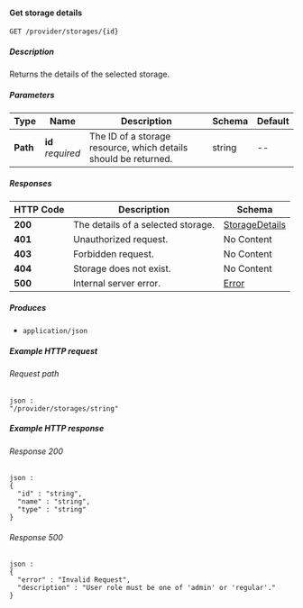 
<a name="get_storage_details"></a>
#### Get storage details
```
GET /provider/storages/{id}
```


##### Description
Returns the details of the selected storage.


##### Parameters

|Type|Name|Description|Schema|Default|
|---|---|---|---|---|
|**Path**|**id**  <br>*required*|The ID of a storage resource, which details should be returned.|string|--|


##### Responses

|HTTP Code|Description|Schema|
|---|---|---|
|**200**|The details of a selected storage.|[StorageDetails](../definitions/StorageDetails.md#storagedetails)|
|**401**|Unauthorized request.|No Content|
|**403**|Forbidden request.|No Content|
|**404**|Storage does not exist.|No Content|
|**500**|Internal server error.|[Error](../definitions/Error.md#error)|


##### Produces

* `application/json`


##### Example HTTP request

###### Request path
```
json :
"/provider/storages/string"
```


##### Example HTTP response

###### Response 200
```
json :
{
  "id" : "string",
  "name" : "string",
  "type" : "string"
}
```


###### Response 500
```
json :
{
  "error" : "Invalid Request",
  "description" : "User role must be one of 'admin' or 'regular'."
}
```



